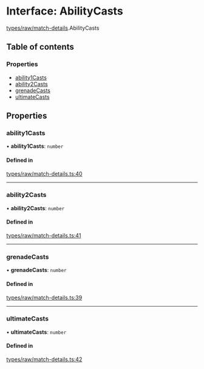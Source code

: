 # Interface: AbilityCasts

[types/raw/match-details](../modules/types_raw_match_details.md).AbilityCasts

## Table of contents

### Properties

- [ability1Casts](types_raw_match_details.AbilityCasts.md#ability1casts)
- [ability2Casts](types_raw_match_details.AbilityCasts.md#ability2casts)
- [grenadeCasts](types_raw_match_details.AbilityCasts.md#grenadecasts)
- [ultimateCasts](types_raw_match_details.AbilityCasts.md#ultimatecasts)

## Properties

### ability1Casts

• **ability1Casts**: `number`

#### Defined in

[types/raw/match-details.ts:40](https://github.com/jameslinimk/unofficial-valorant-api/blob/317491a/package/src/types/raw/match-details.ts#L40)

___

### ability2Casts

• **ability2Casts**: `number`

#### Defined in

[types/raw/match-details.ts:41](https://github.com/jameslinimk/unofficial-valorant-api/blob/317491a/package/src/types/raw/match-details.ts#L41)

___

### grenadeCasts

• **grenadeCasts**: `number`

#### Defined in

[types/raw/match-details.ts:39](https://github.com/jameslinimk/unofficial-valorant-api/blob/317491a/package/src/types/raw/match-details.ts#L39)

___

### ultimateCasts

• **ultimateCasts**: `number`

#### Defined in

[types/raw/match-details.ts:42](https://github.com/jameslinimk/unofficial-valorant-api/blob/317491a/package/src/types/raw/match-details.ts#L42)
